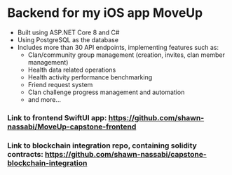 # Backend for my iOS app MoveUp
- Built using ASP.NET Core 8 and C#
- Using PostgreSQL as the database
- Includes more than 30 API endpoints, implementing features such as:
  - Clan/community group management (creation, invites, clan member management)
  - Health data related operations
  - Health activity performance benchmarking
  - Friend request system
  - Clan challenge progress management and automation
  - and more...

### Link to frontend SwiftUI app: https://github.com/shawn-nassabi/MoveUp-capstone-frontend 

### Link to blockchain integration repo, containing solidity contracts: https://github.com/shawn-nassabi/capstone-blockchain-integration
